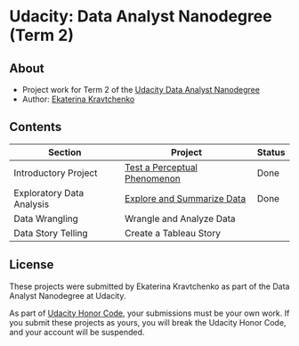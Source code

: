 # Udacity: Data Analyst Nanodegree (Term 2)

## About
- Project work for Term 2 of the [Udacity Data Analyst Nanodegree](https://classroom.udacity.com/nanodegrees/nd002/)
- Author: [Ekaterina Kravtchenko](https://github.com/eskrav)

## Contents

Section | Project | Status |
--- | --- | ---
Introductory Project | [Test a Perceptual Phenomenon](./perceptual-phenomenon) | Done 
Exploratory Data Analysis | [Explore and Summarize Data](./explore-and-summarize) | Done
Data Wrangling | Wrangle and Analyze Data |
Data Story Telling | Create a Tableau Story |

## License

These projects were submitted by Ekaterina Kravtchenko as part of the Data Analyst Nanodegree at Udacity.

As part of [Udacity Honor Code](https://udacity.zendesk.com/hc/en-us/articles/210667103-What-is-the-Udacity-Honor-Code-), your submissions must be your own work. If you submit these projects as yours, you will break the Udacity Honor Code, and your account will be suspended.
